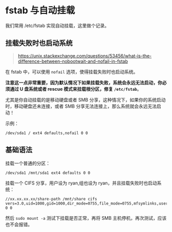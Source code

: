 # fstab 与自动挂载

我们常用 /etc/fstab 实现自动挂载，这里做个记录。

## 挂载失败时也启动系统

> https://unix.stackexchange.com/questions/53456/what-is-the-difference-between-nobootwait-and-nofail-in-fstab

在 fstab 中，可以使用 `nofail` 选项，使得挂载失败时也启动系统。

**注意这一点非常重要，因为默认情况下如果挂载失败，系统会永远无法启动，你必须通过 U 盘系统或者 rescue
模式来挂载根分区，修复 `/etc/fstab`**。

尤其是你自动挂载的是移动硬盘或者 SMB 分享，这种情况下，如果你的系统启动时，移动硬盘还未连接，或者
SMB 分享无法连接上，那么系统就会永远无法启动！

示例：

```
/dev/sda1 / ext4 defaults,nofail 0 0
```

## 基础语法

挂载一个普通的分区：

```
/dev/sda1 /mnt/sda1 ext4 defaults 0 0
```

挂载一个 CIFS 分享，用户设为 ryan,组也设为 ryan，并且挂载失败时也启动系统：

```
//xx.xx.xx.xx/share-path /mnt/share cifs vers=3.0,uid=1000,gid=1000,dir_mode=0755,file_mode=0755,mfsymlinks,username=xxx,password=xxx,nofail 0 0
```

然后 `sudo mount -a` 测试下挂载是否正常，再将 SMB 主机停机，再次测试，应该也不会报错。
